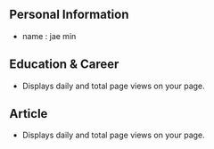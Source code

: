 ## Personal Information
- name : jae min

## Education & Career
- Displays daily and total page views on your page.

## Article
- Displays daily and total page views on your page.  
